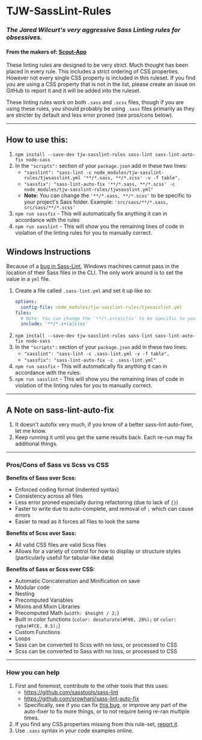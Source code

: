 # TJW-SassLint-Rules

### *The Jared Wilcurt's very aggressive Sass Linting rules for obsessives.*

#### **From the makers of: [Scout-App](http://scout-app.io)**

These linting rules are designed to be very strict. Much thought has been placed in every rule. This includes a strict ordering of CSS properties. However not every single CSS property is included in this ruleset. If you find you are using a CSS property that is not in the list, please create an issue on GitHub to report it and it will be added into the ruleset.

These linting rules work on both `.sass` and `.scss` files, though if you are using these rules, you should probably be using `.sass` files primarily as they are stricter by default and less error proned (see pros/cons below).


* * *


## How to use this:

1. `npm install --save-dev tjw-sasslint-rules sass-lint sass-lint-auto-fix node-sass`
1. In the `"scripts":` section of your `package.json` add in these two lines:
   * `"sasslint": "sass-lint -c node_modules/tjw-sasslint-rules/tjwsasslint.yml '**/*.sass, **/*.scss' -v -f table",`
   * `"sassfix": "sass-lint-auto-fix '**/*.sass, **/*.scss' -c node_modules/tjw-sasslint-rules/tjwsasslint.yml"`
   * **Note:** You can change the `'**/*.sass, **/*.scss'` to be specific to your project's Sass folder. Example: `'src/sass/**/*.sass, src/sass/**/*.scss'`
1. `npm run sassfix` - This will automatically fix anything it can in accordance with the rules
1. `npm run sasslint` - This will show you the remaining lines of code in violation of the linting rules for you to manually correct.


## Windows Instructions

Because of a [bug in Sass-Lint](https://github.com/sasstools/sass-lint/issues/1192), Windows machines cannot pass in the location of their Sass files in the CLI. The only work around is to set the value in a `yml` file.

1. Create a file called `.sass-lint.yml` and set it up like so:
   ```yml
   options:
     config-file: node_modules/tjw-sasslint-rules/tjwsasslint.yml
   files:
     # Note: You can change the '**/*.s+(a|c)ss' to be specific to your project's Sass folder. Example: 'src/sass/**/*.s+(a|c)ss'
     include: '**/*.s+(a|c)ss'
   ```
1. `npm install --save-dev tjw-sasslint-rules sass-lint sass-lint-auto-fix node-sass`
1. In the `"scripts":` section of your `package.json` add in these two lines:
   * `"sasslint": "sass-lint -c .sass-lint.yml -v -f table",`
   * `"sassfix": "sass-lint-auto-fix -c .sass-lint.yml"`
1. `npm run sassfix` - This will automatically fix anything it can in accordance with the rules.
1. `npm run sasslint` - This will show you the remaining lines of code in violation of the linting rules for you to manually correct.


* * *


## A Note on sass-lint-auto-fix

1. It doesn't autofix very much, if you know of a better sass-lint auto-fixer, let me know.
1. Keep running it until you get the same results back. Each re-run may fix additional things.


* * *


### Pros/Cons of Sass vs Scss vs CSS

**Benefits of Sass over Scss:**

* Enforced coding format (indented syntax)
* Consistency across all files
* Less error proned especially during refactoring (due to lack of `{}`)
* Faster to write due to auto-complete, and removal of `;` which can cause errors
* Easier to read as it forces all files to look the same

**Benefits of Scss over Sass:**

* All valid CSS files are valid Scss files
* Allows for a variety of control for how to display or structure styles (particularly useful for tabular-like data)

**Benefits of Sass or Scss over CSS:**

* Automatic Concatenation and Minification on save
* Modular code
* Nesting
* Precomputed Variables
* Mixins and Mixin Libraries
* Precomputed Math (`width: $height / 2;`)
* Built in color functions (`color: desaturate(#F00, 20%);` or `color: rgba(#FCE, 0.5);`)
* Custom Functions
* Loops
* Sass can be converted to Scss with no loss, or processed to CSS
* Scss can be converted to Sass with no loss, or processed to CSS


* * *


### How you can help

1. First and foremost, contribute to the other tools that this uses:
   * https://github.com/sasstools/sass-lint
   * https://github.com/srowhani/sass-lint-auto-fix
   * Specifically, see if you can fix [this bug](https://github.com/sasstools/sass-lint/issues/1192), or improve any part of the auto-fixer to fix more things, or to not require being re-ran multiple times.
1. If you find any CSS properties missing from this rule-set, [report it](https://github.com/TheJaredWilcurt/tjw-sasslint-rules/issues).
1. Use `.sass` syntax in your code examples online.
